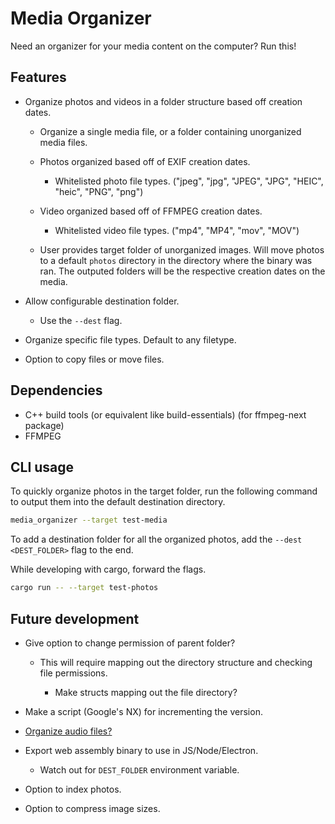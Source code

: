 # Media Organizer

Need an organizer for your media content on the computer? Run this!

## Features

- Organize photos and videos in a folder structure based off creation dates.

  - Organize a single media file, or a folder containing unorganized media files.

  - Photos organized based off of EXIF creation dates.

    - Whitelisted photo file types. ("jpeg", "jpg", "JPEG", "JPG", "HEIC", "heic", "PNG", "png")

  - Video organized based off of FFMPEG creation dates.

    - Whitelisted video file types. ("mp4", "MP4", "mov", "MOV")

  - User provides target folder of unorganized images. Will move photos to a default `photos` directory in the directory where the binary was ran. The outputed folders will be the respective creation dates on the media.

- Allow configurable destination folder.

  - Use the `--dest` flag.

- Organize specific file types. Default to any filetype.

- Option to copy files or move files.

## Dependencies

- C++ build tools (or equivalent like build-essentials) (for ffmpeg-next package)
- FFMPEG

## CLI usage

To quickly organize photos in the target folder, run the following command to output them into the default destination directory.

```bash
media_organizer --target test-media
```

To add a destination folder for all the organized photos, add the `--dest <DEST_FOLDER>` flag to the end.

While developing with cargo, forward the flags.

```bash
cargo run -- --target test-photos
```

## Future development

- Give option to change permission of parent folder?

  - This will require mapping out the directory structure and checking file permissions.

    - Make structs mapping out the file directory?

- Make a script (Google's NX) for incrementing the version.
- [Organize audio files?](https://github.com/pdeljanov/Symphonia)
- Export web assembly binary to use in JS/Node/Electron.

  - Watch out for `DEST_FOLDER` environment variable.

- Option to index photos.
- Option to compress image sizes.

